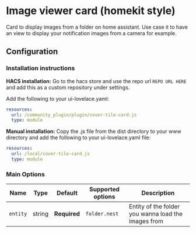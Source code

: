 # Image viewer card (homekit style)
Card to display images from a folder on home assistant.
Use case it to have an view to display your notification images from a camera for example.


## Configuration

### Installation instructions

**HACS installation:**
Go to the hacs store and use the repo url `REPO URL HERE` and add this as a custom repository under settings.

Add the following to your ui-lovelace.yaml:
```yaml
resources:
  url: /community_plugin/plugin/cover-tile-card.js
  type: module
```

**Manual installation:**
Copy the .js file from the dist directory to your www directory and add the following to your ui-lovelace.yaml file:

```yaml
resources:
  url: /local/cover-tile-card.js
  type: module
```

### Main Options

| Name | Type | Default | Supported options | Description |
| -------------- | ----------- | ------------ | ------------------------------------------------ | --------------------------------------------------------------------------------------------------------------------------------------------------------------------------------------------------------------------------------------------------------------------------------------------------------------------------------------------- |
| `entity` | string | **Required** | `folder.nest` | Entity of the folder you wanna load the images from |